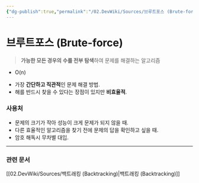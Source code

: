 ```yaml
---
{"dg-publish":true,"permalink":"/02.DevWiki/Sources/브루트포스 (Brute-force)/","noteIcon":"","created":"2025-08-05T10:18:05.354+09:00","updated":"2025-08-12T10:27:35.849+09:00"}
---
```


# 브루트포스 (Brute-force)

> **가능한 모든 경우의 수를 전부 탐색**하여 문제를 해결하는 알고리즘
* O(n)
- 가장 **간단하고 직관적**인 문제 해결 방법.
- 해를 반드시 찾을 수 있다는 장점이 있지만 **비효율적**.
### 사용처
- 문제의 크기가 작아 성능이 크게 문제가 되지 않을 때.
- 다른 효율적인 알고리즘을 찾기 전에 문제의 답을 확인하고 싶을 때.
- 암호 해독시 무차별 대입.

---
### 관련 문서
[[02.DevWiki/Sources/백트래킹 (Backtracking)\|백트래킹 (Backtracking)]]
